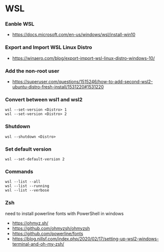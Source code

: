 # WSL

### Eanble WSL

- https://docs.microsoft.com/en-us/windows/wsl/install-win10

### Export and Import WSL Linux Distro

- https://winaero.com/blog/export-import-wsl-linux-distro-windows-10/

### Add the non-root user

- https://superuser.com/questions/1515246/how-to-add-second-wsl2-ubuntu-distro-fresh-install/1531220#1531220

### Convert between wsl1 and wsl2

	wsl --set-version <Distro> 1
	wsl --set-version <Distro> 2

### Shutdown

	wsl --shutdown <Distro>

### Set default version

	wsl --set-default-version 2

### Commands

	wsl --list --all
	wsl --list --running
	wsl --list --verbose

### Zsh

need to install powerline fonts with PowerShell in windows

- https://ohmyz.sh/
- https://github.com/ohmyzsh/ohmyzsh
- https://github.com/powerline/fonts
- https://blog.nillsf.com/index.php/2020/02/17/setting-up-wsl2-windows-terminal-and-oh-my-zsh/
